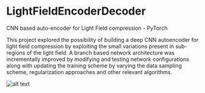 # LightFieldEncoderDecoder
CNN based auto-encoder for Light Field compression - PyTorch

This project explored the possibility of building a deep CNN autoencoder for light field compression by exploiting the small variations present in sub-regions of the light field. A branch based network architecture was incrementally improved by modifying and testing network configurations along with updating the training scheme by varying the data sampling scheme, regularization approaches and other relevant algorithms.

![alt text](https://github.com/bwijerat/LightFieldEncoderDecoder/Report/media/LF_collage.jpg?raw=true)
